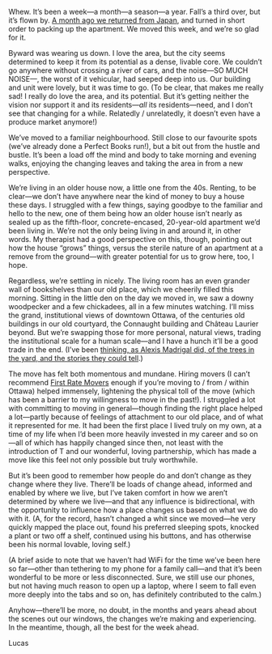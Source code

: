 Whew. It’s been a week—a month—a season—a year. Fall’s a third over, but it’s flown by. [A month ago we returned from Japan](https://lucascherkewski.com/hit-and-miss/316-home-japan/), and turned in short order to packing up the apartment. We moved this week, and we’re so glad for it.

Byward was wearing us down. I love the area, but the city seems determined to keep it from its potential as a dense, livable core. We couldn’t go anywhere without crossing a river of cars, and the noise—SO MUCH NOISE—, the worst of it vehicular, had seeped deep into us. Our building and unit were lovely, but it was time to go. (To be clear, that makes me really sad! I really do love the area, and its potential. But it’s getting neither the vision nor support it and its residents—_all_ its residents—need, and I don’t see that changing for a while. Relatedly / unrelatedly, it doesn’t even have a produce market anymore!)

We’ve moved to a familiar neighbourhood. Still close to our favourite spots (we’ve already done a Perfect Books run!), but a bit out from the hustle and bustle. It’s been a load off the mind and body to take morning and evening walks, enjoying the changing leaves and taking the area in from a new perspective.

We’re living in an older house now, a little one from the 40s. Renting, to be clear—we don’t have anywhere near the kind of money to buy a house these days. I struggled with a few things, saying goodbye to the familiar and hello to the new, one of them being how an older house isn’t nearly as sealed up as the fifth-floor, concrete-encased, 20-year-old apartment we’d been living in. We’re not the only being living in and around it, in other words. My therapist had a good perspective on this, though, pointing out how the house “grows” things, versus the sterile nature of an apartment at a remove from the ground—with greater potential for us to grow here, too, I hope.

Regardless, we’re settling in nicely. The living room has an even grander wall of bookshelves than our old place, which we cheerily filled this morning. Sitting in the little den on the day we moved in, we saw a downy woodpecker and a few chickadees, all in a few minutes watching. I’ll miss the grand, institutional views of downtown Ottawa, of the centuries old buildings in our old courtyard, the Connaught building and Château Laurier beyond. But we’re swapping those for more personal, natural views, trading the institutional scale for a human scale—and I have a hunch it’ll be a good trade in the end. (I’ve been [thinking, as Alexis Madrigal did, of the trees in the yard, and the stories they could tell](https://oaklandgardenclub.substack.com/p/the-tree-in-our-backyard).)

The move has felt both momentous and mundane. Hiring movers (I can’t recommend [First Rate Movers](https://www.firstratemovers.com/) enough if you’re moving to / from / within Ottawa) helped immensely, lightening the physical toll of the move (which has been a barrier to my willingness to move in the past!). I struggled a lot with committing to moving in general—though finding the right place helped a lot—partly because of feelings of attachment to our old place, and of what it represented for me. It had been the first place I lived truly on my own, at a time of my life when I’d been more heavily invested in my career and so on—all of which has happily changed since then, not least with the introduction of T and our wonderful, loving partnership, which has made a move like this feel not only possible but truly worthwhile.

But it’s been good to remember how people do and don’t change as they change where they live. There’ll be loads of change ahead, informed and enabled by where we live, but I’ve taken comfort in how we aren’t determined by where we live—and that any influence is bidirectional, with the opportunity to influence how a place changes us based on what we do with it. (A, for the record, hasn’t changed a whit since we moved—he very quickly mapped the place out, found his preferred sleeping spots, knocked a plant or two off a shelf, continued using his buttons, and has otherwise been his normal lovable, loving self.)

(A brief aside to note that we haven’t had WiFi for the time we’ve been here so far—other than tethering to my phone for a family call—and that it’s been wonderful to be more or less disconnected. Sure, we still use our phones, but not having much reason to open up a laptop, where I seem to fall even more deeply into the tabs and so on, has definitely contributed to the calm.)

Anyhow—there’ll be more, no doubt, in the months and years ahead about the scenes out our windows, the changes we’re making and experiencing. In the meantime, though, all the best for the week ahead.

Lucas
